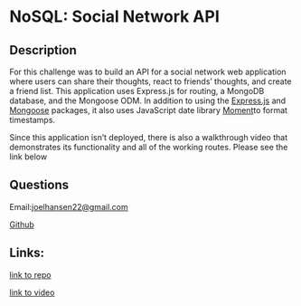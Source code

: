 # NoSQL: Social Network API

## Description
For this challenge was to build an API for a social network web application where users can share their thoughts, react to friends’ thoughts, and create a friend list. This application uses Express.js for routing, a MongoDB database, and the Mongoose ODM. In addition to using the [Express.js](https://www.npmjs.com/package/express) and [Mongoose](https://www.npmjs.com/package/mongoose) packages, it also uses JavaScript date library [Moment](https://www.npmjs.com/package/moment)to format timestamps.

Since this application isn’t deployed, there is also a walkthrough video that demonstrates its functionality and all of the working routes. Please see the link below 

##  Questions
  Email:joelhansen22@gmail.com
  
  [Github](https://www.github.com/joelhansenmn)

  ## Links:
  [link to repo](https://github.com/JoelhansenMN/NoSQL-Social-Network-API)

  [link to video](https://drive.google.com/uc?id=1UK1sHotmZjx3YSbRhHgIQkk69hNbJxj4&export=download)
